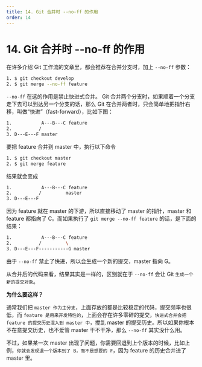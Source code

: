 ```yaml
---
title: 14. Git 合并时 --no-ff 的作用
order: 14
---
```


# 14. Git 合并时 --no-ff 的作用

在许多介绍 Git 工作流的文章里，都会推荐在合并分支时，加上 `--no-ff` 参数：

```sh
1. $ git checkout develop
2. $ git merge --no-ff feature
```

`--no-ff` 在这的作用是禁止快进式合并。
Git 合并两个分支时，如果顺着一个分支走下去可以到达另一个分支的话，那么 Git 在合并两者时，只会简单地把指针右移，叫做“快进”（fast-forward），比如下图：

```sh
1.           A---B---C feature
2.          /
3. D---E---F master
```

要把 feature 合并到 master 中，执行以下命令

```sh
1. $ git checkout master
2. $ git merge feature
```

结果就会变成

```sh
1.           A---B---C feature
2.          /         master
3. D---E---F
```

因为 feature 就在 master 的下游，所以直接移动了 master 的指针，master 和 feature 都指向了 C。而如果执行了 `git merge --no-ff feature` 的话，是下面的结果：

```sh
1.           A---B---C feature
2.          /         \
3. D---E---F-----------G master
```

由于 `--no-ff` 禁止了快进，所以会生成一个新的提交，master 指向 G。

从合并后的代码来看，结果其实是一样的，区别就在于 `--no-ff` 会让 Git `生成一个新的提交对象`。

**为什么要这样？**

通常我们把 `master 作为主分支`，上面存放的都是比较稳定的代码，提交频率也很低，而 `feature 是用来开发特性的`，上面会存在许多零碎的提交，`快进式合并会把 feature 的提交历史混入到 master 中`，搅乱 master 的提交历史。所以如果你根本不在意提交历史，也不爱管 master 干不干净，那么 `--no-ff` 其实没什么用。

不过，如果某一次 master 出现了问题，你需要回退到上个版本的时候，比如上例，`你就会发现退一个版本到了 B，而不是想要的 F`，因为 feature 的历史合并进了 master 里。
